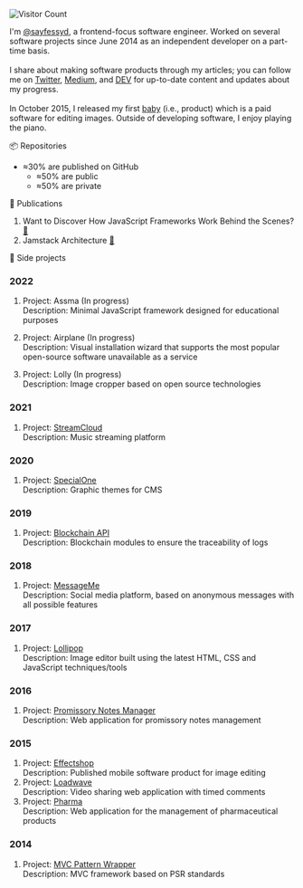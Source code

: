 ![Visitor Count](https://profile-counter.glitch.me/sayfessyd/count.svg)

I'm <a href='https://twitter.com/sayfessyd'>@sayfessyd</a>, a frontend-focus software engineer. Worked on several software projects since June 2014 as an independent developer on a part-time basis. <br /><br /> I share about making software products through my articles; you can follow me on <a href='https://twitter.com/sayfessyd'>Twitter</a>, <a href='https://medium.com/@sayfessyd'>Medium</a>, and <a href='https://dev.to/sayfessyd'>DEV</a> for up-to-date content and updates about my progress. <br /><br /> In October 2015, I released my first <a href='https://www.producthunt.com/posts/lollipop-2-0'>baby</a> (i.e., product) which is a paid software for editing images. Outside of developing software, I enjoy playing the piano.


📦 Repositories
- ≈30% are published on GitHub
  - ≈50% are public
  - ≈50% are private

📰 Publications
1. Want to Discover How JavaScript Frameworks Work Behind the Scenes? [🔗](https://medium.com/javascript-in-plain-english/want-to-discover-how-javascript-frameworks-work-behind-the-scenes-bc93cf602b83)
1. Jamstack Architecture [🔗](https://speakerdeck.com/sayfessyd/jamstack-architecture)

🚧 Side projects
### 2022

1. Project: Assma (In progress) <br>
   Description: Minimal JavaScript framework designed for educational purposes
   
1. Project: Airplane (In progress) <br>
   Description: Visual installation wizard that supports the most popular open-source software unavailable as a service
   
1. Project: Lolly (In progress) <br>
   Description: Image cropper based on open source technologies

### 2021

1. Project: <a href="https://github.com/sayfessyd/StreamCloud">StreamCloud</a> <br>
   Description: Music streaming platform

### 2020

1. Project: <a href="https://github.com/sayfessyd/SpecialOne">SpecialOne</a> <br>
   Description: Graphic themes for CMS

### 2019

1. Project: <a href="https://github.com/sayfessyd/blockchain-api">Blockchain API</a> <br>
   Description: Blockchain modules to ensure the traceability of logs

### 2018

1. Project: <a href="https://codecanyon.net/item/messageme-laravel-anonymous-social-media-script/22280893">MessageMe</a> <br>
   Description: Social media platform, based on anonymous messages with all possible features

### 2017

1. Project: <a href="https://codecanyon.net/item/lollipop-image-editor/12957420">Lollipop</a> <br>
   Description: Image editor built using the latest HTML, CSS and JavaScript techniques/tools

### 2016

1. Project: <a href="https://github.com/sayfessyd/promissory-notes-manager">Promissory Notes Manager</a> <br>
   Description: Web application for promissory notes management

### 2015

1. Project: <a href="https://play.google.com/store/apps/details?id=net.specialapp.effectshop">Effectshop</a> <br>
   Description: Published mobile software product for image editing
1. Project: <a href="https://github.com/sayfessyd/loadwave">Loadwave</a> <br>
   Description: Video sharing web application with timed comments
1. Project: <a href="https://github.com/sayfessyd/pharma">Pharma</a> <br>
   Description: Web application for the management of pharmaceutical products

### 2014

1. Project: <a href="https://github.com/sayfessyd/mvc-pattern-wrapper">MVC Pattern Wrapper</a> <br>
    Description: MVC framework based on PSR standards








